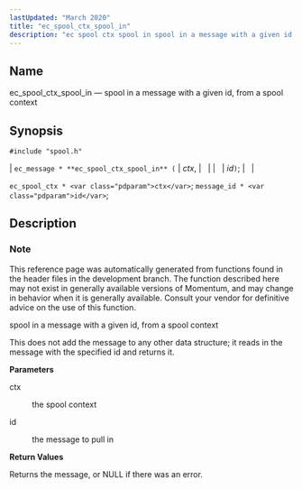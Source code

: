 ```yaml
---
lastUpdated: "March 2020"
title: "ec_spool_ctx_spool_in"
description: "ec spool ctx spool in spool in a message with a given id from a spool context ec message ec spool ctx spool in ctx id ec spool ctx ctx message id id This reference page was automatically generated from functions found in the header files in the development branch..."
---
```


<a name="apis.ec_spool_ctx_spool_in"></a> 
## Name

ec_spool_ctx_spool_in — spool in a message with a given id, from a spool context

## Synopsis

`#include "spool.h"`

| `ec_message * **ec_spool_ctx_spool_in** (` | <var class="pdparam">ctx</var>, |   |
|   | <var class="pdparam">id</var>`)`; |   |

`ec_spool_ctx * <var class="pdparam">ctx</var>`;
`message_id * <var class="pdparam">id</var>`;<a name="idp62464832"></a> 
## Description

### Note

This reference page was automatically generated from functions found in the header files in the development branch. The function described here may not exist in generally available versions of Momentum, and may change in behavior when it is generally available. Consult your vendor for definitive advice on the use of this function.

spool in a message with a given id, from a spool context

This does not add the message to any other data structure; it reads in the message with the specified id and returns it.

**<a name="idp62468288"></a> Parameters**

<dl class="variablelist">

<dt>ctx</dt>

<dd>

the spool context

</dd>

<dt>id</dt>

<dd>

the message to pull in

</dd>

</dl>

**<a name="idp62472832"></a> Return Values**

Returns the message, or NULL if there was an error.